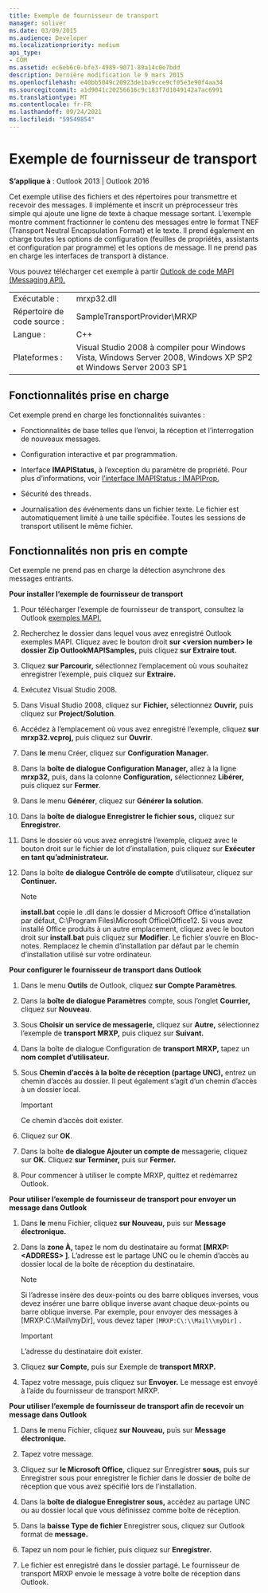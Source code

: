 ```yaml
---
title: Exemple de fournisseur de transport
manager: soliver
ms.date: 03/09/2015
ms.audience: Developer
ms.localizationpriority: medium
api_type:
- COM
ms.assetid: ec6eb6c0-bfe3-4989-9071-89a14c0e7bdd
description: Dernière modification le 9 mars 2015
ms.openlocfilehash: e40bb5049c20923de1ba9cce9cf05e3e90f4aa34
ms.sourcegitcommit: a1d9041c20256616c9c183f7d1049142a7ac6991
ms.translationtype: MT
ms.contentlocale: fr-FR
ms.lasthandoff: 09/24/2021
ms.locfileid: "59549854"
---
```

# <a name="transport-provider-sample"></a>Exemple de fournisseur de transport

  
  
**S’applique à** : Outlook 2013 | Outlook 2016 
  
Cet exemple utilise des fichiers et des répertoires pour transmettre et recevoir des messages. Il implémente et inscrit un préprocesseur très simple qui ajoute une ligne de texte à chaque message sortant. L’exemple montre comment fractionner le contenu des messages entre le format TNEF (Transport Neutral Encapsulation Format) et le texte. Il prend également en charge toutes les options de configuration (feuilles de propriétés, assistants et configuration par programme) et les options de message. Il ne prend pas en charge les interfaces de transport à distance. 
  
Vous pouvez télécharger cet exemple à partir [Outlook de code MAPI (Messaging API).](https://go.microsoft.com/fwlink/?LinkId=129740)
  
|||
|:-----|:-----|
|Exécutable :  <br/> |mrxp32.dll  <br/> |
|Répertoire de code source :  <br/> |SampleTransportProvider\MRXP  <br/> |
|Langue :  <br/> |C++  <br/> |
|Plateformes :  <br/> |Visual Studio 2008 à compiler pour Windows Vista, Windows Server 2008, Windows XP SP2 et Windows Server 2003 SP1  <br/> |
   
## <a name="supported-features"></a>Fonctionnalités prise en charge

Cet exemple prend en charge les fonctionnalités suivantes :
  
- Fonctionnalités de base telles que l’envoi, la réception et l’interrogation de nouveaux messages.
    
- Configuration interactive et par programmation.
    
- Interface **IMAPIStatus,** à l’exception du paramètre de propriété. Pour plus d’informations, voir [l’interface IMAPIStatus : IMAPIProp.](imapistatusimapiprop.md) 
    
- Sécurité des threads.
    
- Journalisation des événements dans un fichier texte. Le fichier est automatiquement limité à une taille spécifiée. Toutes les sessions de transport utilisent le même fichier.
    
## <a name="unsupported-features"></a>Fonctionnalités non pris en compte

Cet exemple ne prend pas en charge la détection asynchrone des messages entrants.
  
 **Pour installer l’exemple de fournisseur de transport**
  
1. Pour télécharger l’exemple de fournisseur de transport, consultez la Outlook [exemples MAPI.](downloading-the-outlook-mapi-samples.md)
    
2. Recherchez le dossier dans lequel vous avez enregistré Outlook exemples MAPI. Cliquez avec le bouton droit **sur \<version number\> le dossier Zip OutlookMAPISamples,** puis cliquez **sur Extraire tout.**
    
3. Cliquez **sur Parcourir,** sélectionnez l’emplacement où vous souhaitez enregistrer l’exemple, puis cliquez sur **Extraire.**
    
4. Exécutez Visual Studio 2008.
    
5. Dans Visual Studio 2008, cliquez sur **Fichier,** sélectionnez **Ouvrir,** puis cliquez sur **Project/Solution**.
    
6. Accédez à l’emplacement où vous avez enregistré l’exemple, cliquez **sur mrxp32.vcproj,** puis cliquez sur **Ouvrir**.
    
7. Dans **le** menu Créer, cliquez sur **Configuration Manager.**
    
8. Dans la **boîte de dialogue Configuration Manager,** allez à la ligne **mrxp32,** puis, dans la colonne **Configuration,** sélectionnez **Libérer,** puis cliquez sur **Fermer**.
    
9. Dans le menu **Générer**, cliquez sur **Générer la solution**.
    
10. Dans la **boîte de dialogue Enregistrer le fichier sous,** cliquez sur **Enregistrer.**
    
11. Dans le dossier où vous avez enregistré l’exemple, cliquez avec le bouton droit sur le fichier de lot d’installation, puis cliquez sur **Exécuter en tant qu’administrateur.**
    
12. Dans la boîte **de dialogue Contrôle de compte** d’utilisateur, cliquez sur **Continuer.**
    
    > [!NOTE]
    > **install.bat** copie le .dll dans le dossier d Microsoft Office d’installation par défaut, C:\Program Files\Microsoft Office\Office12\. Si vous avez installé Office produits à un autre emplacement, cliquez avec le bouton droit sur **install.bat** puis cliquez sur **Modifier**. Le fichier s’ouvre en Bloc-notes. Remplacez le chemin d’installation par défaut par le chemin d’installation utilisé sur votre ordinateur. 
  
 **Pour configurer le fournisseur de transport dans Outlook**
  
1. Dans le menu **Outils** de Outlook, cliquez **sur Compte Paramètres**.
    
2. Dans la **boîte de dialogue Paramètres** compte, sous l’onglet **Courrier,** cliquez sur **Nouveau**.
    
3. Sous **Choisir un service de messagerie,** cliquez sur **Autre,** sélectionnez l’exemple de **transport MRXP,** puis cliquez sur **Suivant.**
    
4. Dans la boîte de dialogue Configuration de **transport MRXP,** tapez un **nom complet d’utilisateur.**
    
5. Sous **Chemin d’accès à la boîte de réception (partage UNC),** entrez un chemin d’accès au dossier. Il peut également s’agit d’un chemin d’accès à un dossier local. 
    
    > [!IMPORTANT]
    > Ce chemin d’accès doit exister. 
  
6. Cliquez sur **OK**.
    
7. Dans la boîte **de dialogue Ajouter un compte de** messagerie, cliquez sur **OK.** Cliquez **sur Terminer,** puis sur **Fermer.**
    
8. Pour commencer à utiliser le compte MRXP, quittez et redémarrez Outlook.
    
 **Pour utiliser l’exemple de fournisseur de transport pour envoyer un message dans Outlook**
  
1. Dans **le** menu Fichier, cliquez **sur Nouveau,** puis sur **Message électronique.**
    
2. Dans la **zone À,** tapez le nom du destinataire au format **[MRXP: \<ADDRESS\> ]**. L’adresse est le partage UNC ou le chemin d’accès au dossier local de la boîte de réception du destinataire.
    
    > [!NOTE]
    > Si l’adresse insère des deux-points ou des barre obliques inverses, vous devez insérer une barre oblique inverse avant chaque deux-points ou barre oblique inverse. Par exemple, pour envoyer des messages à [MRXP:C:\Mail\myDir], vous devez taper  `[MRXP:C\:\\Mail\\myDir]` . 
  
    > [!IMPORTANT]
    > L’adresse du destinataire doit exister. 
  
3. Cliquez **sur Compte,** puis sur Exemple de **transport MRXP.**
    
4. Tapez votre message, puis cliquez sur **Envoyer.** Le message est envoyé à l’aide du fournisseur de transport MRXP.
    
 **Pour utiliser l’exemple de fournisseur de transport afin de recevoir un message dans Outlook**
  
1. Dans **le** menu Fichier, cliquez **sur Nouveau,** puis sur **Message électronique.**
    
2. Tapez votre message.
    
3. Cliquez sur **le Microsoft Office,** cliquez sur Enregistrer  **sous,** puis sur Enregistrer sous pour enregistrer le fichier dans le dossier de boîte de réception que vous avez spécifié lors de l’installation. 
    
4. Dans la **boîte de dialogue Enregistrer sous,** accédez au partage UNC ou au dossier local que vous définissez comme boîte de réception. 
    
5. Dans la **baisse Type de fichier** Enregistrer sous, cliquez sur Outlook format de **message.**
    
6. Tapez un nom pour le fichier, puis cliquez sur **Enregistrer.**
    
7. Le fichier est enregistré dans le dossier partagé. Le fournisseur de transport MRXP envoie le message à votre boîte de réception dans Outlook.
    

